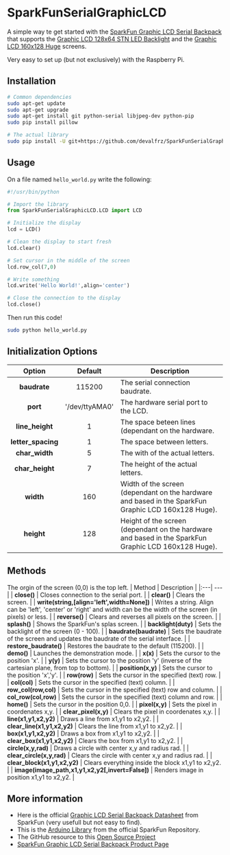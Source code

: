 # SparkFunSerialGraphicLCD 
A simple way te get started with the [SparkFun Graphic LCD Serial Backpack](https://www.sparkfun.com/products/9352) that supports the [Graphic LCD 128x64 STN LED Backlight](https://www.sparkfun.com/products/710) and the [Graphic LCD 160x128 Huge](https://www.sparkfun.com/products/8799) screens.

Very easy to set up (but not exclusively) with the Raspberry Pi.

## Installation
```bash
# Common dependencies
sudo apt-get update
sudo apt-get upgrade
sudo apt-get install git python-serial libjpeg-dev python-pip
sudo pip install pillow

# The actual library
sudo pip install -U git+https://github.com/devalfrz/SparkFunSerialGraphicLCD.git
```

## Usage
On a file named `hello_world.py` write the following:
```python
#!/usr/bin/python

# Import the library
from SparkFunSerialGraphicLCD.LCD import LCD

# Initialize the display
lcd = LCD()

# Clean the display to start fresh
lcd.clear()

# Set cursor in the middle of the screen
lcd.row_col(7,0)

# Write something
lcd.write('Hello World!',align='center')

# Close the connection to the display
lcd.close()
```
Then run this code!
```bash
sudo python hello_world.py
```

## Initialization Options
| Option | Default | Description |
|:---:|:---:|---|
| **baudrate** | 115200 | The serial connection baudrate. |
| **port** | '/dev/ttyAMA0' | The hardware serial port to the LCD. |
| **line_height** | 1 | The space beteen lines (dependant on the hardware. |
| **letter_spacing** | 1 | The space between letters. |
| **char_width** | 5 | The with of the actual letters. |
| **char_height** | 7 | The height of the actual letters. |
| **width** | 160 | Width of the screen (dependant on the hardware and based in the SparkFun Graphic LCD 160x128 Huge). |
| **height** | 128 | Height of the screen (dependant on the hardware and based in the SparkFun Graphic LCD 160x128 Huge). |


## Methods
The orgin of the screen (0,0) is the top left.
| Method | Description |
|:---| --- |
| **close()** | Closes connection to the serial port. |
| **clear()** | Clears the screen. |
| **write(string,[align='left',width=None])** | Writes a string. Align can be 'left', 'center' or 'right' and width can be the width of the screen (in pixels) or less. |
| **reverse()** | Clears and reverses all pixels on the screen. |
| **splash()** | Shows the SparkFun's splas screen. |
| **backlight(duty)** | Sets the backlight of the screen (0 - 100). |
| **baudrate(baudrate)** | Sets the baudrate of the screen and updates the baudrate of the serial interface. |
| **restore_baudrate()** | Restores the baudrate to the default (115200). |
| **demo()** | Launches the demonstration mode. |
| **x(x)** | Sets the cursor to the position 'x'. |
| **y(y)** | Sets the cursor to the position 'y' (inverse of the cartesian plane, from top to bottom). |
| **position(x,y)** | Sets the cursor to the position 'x','y'. |
| **row(row)** | Sets the cursor in the specified (text) row. |
| **col(col)** | Sets the cursor in the specified (text) column. |
| **row_col(row,col)** | Sets the cursor in the specified (text) row and column. |
| **col_row(col,row)** | Sets the cursor in the specified (text) column and row. |
| **home()** | Sets the cursor in the position 0,0. |
| **pixel(x,y)** | Sets the pixel in coordenates x,y. |
| **clear_pixel(x,y)** | Clears the pixel in coordenates x,y. |
| **line(x1,y1,x2,y2)** | Draws a line from x1,y1 to x2,y2. |
| **clear_line(x1,y1,x2,y2)** | Clears the line from x1,y1 to x2,y2. |
| **box(x1,y1,x2,y2)** | Draws a box from x1,y1 to x2,y2. |
| **clear_box(x1,y1,x2,y2)** | Clears the box from x1,y1 to x2,y2. |
| **circle(x,y,rad)** | Draws a circle with center x,y and radius rad. |
| **clear_circle(x,y,rad)** | Clears the circle with center x,y and radius rad. |
| **clear_block(x1,y1,x2,y2)** | Clears everything inside the block x1,y1 to x2,y2. |
| **image(image_path,x1,y1,x2,y2[,invert=False])** | Renders image in position x1,y1 to x2,y2. |

## More information
- Here is the official [Graphic LCD Serial Backpack Datasheet](https://www.sparkfun.com/datasheets/LCD/Monochrome/Corrected-SFE-0016-DataSheet-08884-SerialGraphicLCD-v2.pdf) from SparkFun (very usefull but not easy to find).
- This is the [Arduino Library](https://github.com/sparkfun/SparkFun_Graphic_LCD_Serial_Backpack_Arduino_Library/tree/V_1.0.1) from the official SparkFun Repository.
- The GitHub resource to this [Open Source Project](https://github.com/sparkfun/GraphicLCD_Serial_Backpack)
- [SparkFun Graphic LCD Serial Backpack Product Page](https://www.sparkfun.com/products/9352)
